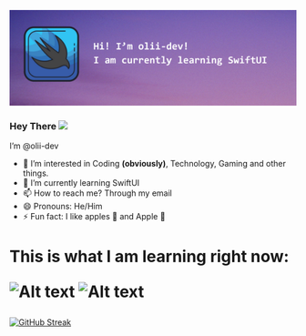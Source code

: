![Header](./banner.png)
### Hey There <img src="https://media.giphy.com/media/hvRJCLFzcasrR4ia7z/giphy.gif" width="30px"/>

I’m @olii-dev
- 👀 I’m interested in Coding **(obviously)**, Technology, Gaming and other things.
- 🌱 I’m currently learning SwiftUI
- 📫 How to reach me? Through my email
- 😄 Pronouns: He/Him
- ⚡ Fun fact: I like apples 🍎 and Apple 
  
<h1>
This is what I am learning right now:

![Alt text](<https://img.shields.io/badge/Swift-F05138.svg?style=for-the-badge&logo=Swift&logoColor=white>)
![Alt text](<https://img.shields.io/badge/Xcode-147EFB.svg?style=for-the-badge&logo=Xcode&logoColor=white>)
  </h1>

[![GitHub Streak](https://github-readme-streak-stats.herokuapp.com?user=olii-dev&mode=weekly&background=76%2C37C7EB%2C43EB85)](https://git.io/streak-stats)

<!---
olii-dev/olii-dev is a ✨ special ✨ repository because its `README.md` (this file) appears on your GitHub profile.
You can click the Preview link to take a look at your changes.
--->
